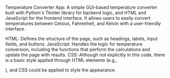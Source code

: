 Temperature Converter App: A simple GUI-based temperature converter built with Python's Tkinter library for backend logic, and HTML and JavaScript for the frontend interface. It allows users to easily convert temperatures between Celsius, Fahrenheit, and Kelvin with a user-friendly interface.

HTML: Defines the structure of the page, such as headings, labels, input fields, and buttons.
JavaScript: Handles the logic for temperature conversion, including the functions that perform the calculations and update the page with results.
CSS: Although not explicitly in this code, there is a basic style applied through HTML elements (e.g., <div class="container">), and CSS could be applied to style the appearance.
